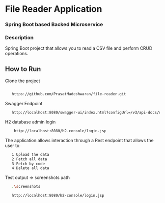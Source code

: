 <h1 align="left"> File Reader Application </h1>

<h3 align="left">Spring Boot based Backed Microservice</h3>

### Description

Spring Boot project that allows you to read a CSV file and perform CRUD operations.

## How to Run

Clone the project

```bash

   https://github.com/PrasatMadeshwaran/file-reader.git

```

Swagger Endpoint

```bash
   http://localhost:8080/swagger-ui/index.html?configUrl=/v3/api-docs/swagger-config
```

H2 database admin login

```bash
    http://localhost:8080/h2-console/login.jsp
```

The application allows interaction through a Rest endpoint that allows the user to:

```bash
   1 Upload the data
   2 Fetch all data
   3 Fetch by code
   4 Delete all data
```
Test output => screenshots path

```bash
   .\screenshots
```

```bash
   http://localhost:8080/h2-console/login.jsp
```
